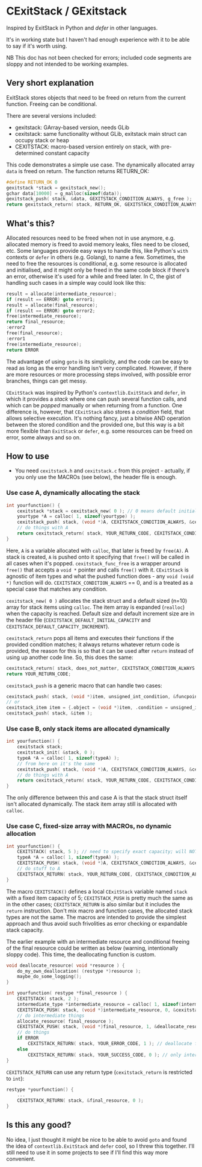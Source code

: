 # CExitStack / GExitstack
Inspired by ExitStack in Python and *defer* in other languages.

It's in working state but I haven't had enough experience with it to be able to say if it's worth using.

NB This doc has not been checked for errors; included code segments are sloppy and not intended to be working examples.

## Very short explanation

ExitStack stores objects that need to be freed on return from the current function. Freeing can be conditional.

There are several versions included:
- gexitstack: GArray-based version, needs GLib
- cexitstack: same functionality without GLib, exitstack main struct can occupy stack or heap
- CEXITSTACK: macro-based version entirely on stack, with pre-determined constant capacity

This code demonstrates a simple use case. The dynamically allocated array `data` is freed on return. The function returns RETURN_OK:
```C
#define RETURN_OK 0
gexitstack *stack = gexitstack_new();
gchar data[10000] = g_malloc(sizeof(data));
gexitstack_push( stack, &data, GEXITSTACK_CONDITION_ALWAYS, g_free );
return gexitstack_return( stack, RETURN_OK, GEXITSTACK_CONDITION_ALWAYS );
```

## What's this?

Allocated resources need to be freed when not in use anymore, e.g. allocated memory is freed to avoid memory leaks, files need to be closed, etc. Some languages provide easy ways to handle this, like Python's `with` contexts or `defer` in others (e.g. Golang), to name a few. Sometimes, the need to free the resources is conditional, e.g. some resource is allocated and initialised, and it might only be freed in the same code block if there's an error, otherwise it's used for a while and freed later. In C, the gist of handling such cases in a simple way could look like this:

```C
result = allocate(intermediate_resource);
if (result == ERROR) goto error1;
result = allocate(final_resource);
if (result == ERROR) goto error2;
free(intermediate_resource);
return final_resource;
:error2
free(final_resource);
:error1
free(intermediate_resource);
return ERROR
```

The advantage of using `goto` is its simplicity, and the code can be easy to read as long as the error handling isn't very complicated. However, if there are more resources or more processing steps involved, with possible error branches, things can get messy.

`CExitStack` was inspired by Python's `contextlib.ExitStack` and `defer`, in which it provides a *stack* where one can push several function calls, and which can be *popped* manually or when returning from a function. One difference is, however, that `CExitStack` also stores a *condition* field, that allows selective execution. It's nothing fancy, just a bitwise AND operation between the stored condition and the provided one, but this way is a bit more flexible than `ExitStack` or `defer`, e.g. some resources can be freed on error, some always and so on.

## How to use

- You need `cexitstack.h` and `cexitstack.c` from this project - actually, if you only use the MACROs (see below), the header file is enough.

### Use case A, dynamically allocating the stack

```C
int yourfunction() {
    cexitstack *stack = cexitstack_new( 0 ); // 0 means default initial size
    yourtype *A = calloc( 1, sizeof(yourtype) );
    cexitstack_push( stack, (void *)A, CEXITSTACK_CONDITION_ALWAYS, &cexitstack_func_free ); // similar to "ExitStack.push(free(A))"
    // do things with A
    return cexitstack_return( stack, YOUR_RETURN_CODE, CEXITSTACK_CONDITION_ALWAYS );
}
```

Here, `A` is a variable allocated with `calloc`, that later is freed by `free(A)`. A stack is created, `A` is pushed onto it specifying that `free()` will be called in all cases when it's popped. `cexitstack_func_free` is a wrapper around `free()` that accepts a `void *` pointer and calls `free()` with it. `CExitStack` is agnostic of item types and what the pushed function does - any `void (void *)` function will do. `CEXITSTACK_CONDITION_ALWAYS` == 0, and is a treated as a special case that matches any condition.

`cexitstack_new( 0 )` allocates the stack struct and a default sized (n=10) array for stack items using `calloc`. The item array is expanded (`realloc`) when the capacity is reached. Default size and default increment size are in the header file (`CEXITSTACK_DEFAULT_INITIAL_CAPACITY` and `CEXITSTACK_DEFAULT_CAPACITY_INCREMENT`).

`cexitstack_return` pops all items and executes their functions if the provided condition matches; it always returns whatever return code is provided, the reason for this is so that it can be used after `return` instead of using up another code line. So, this does the same:

```C
cexitstack_return( stack, does_not_matter, CEXITSTACK_CONDITION_ALWAYS );
return YOUR_RETURN_CODE;
```

`cexitstack_push` is a generic macro that can handle two cases:
```C
cexitstack_push( stack, (void *)item, unsigned_int_condition, &funcpointer );
// or
cexitstack_item item = {.object = (void *)item, .condition = unsigned_int_condition, .func = &funcpointer };
cexitstack_push( stack, &item );
```

### Use case B, only stack items are allocated dynamically

```C
int yourfunction() {
    cexitstack stack;
    cexitstack_init( &stack, 0 );
    typeA *A = calloc( 1, sizeof(typeA) );
    // from here on it's the same
    cexitstack_push( stack, (void *)A, CEXITSTACK_CONDITION_ALWAYS, &cexitstack_func_free );
    // do things with A
    return cexitstack_return( stack, YOUR_RETURN_CODE, CEXITSTACK_CONDITION_ALWAYS );
}
```

The only difference between this and case A is that the stack struct itself isn't allocated dynamically. The stack item array still is allocated with `calloc`.

### Use case C, fixed-size array with MACROs, no dynamic allocation

```C
int yourfunction() {
    CEXITSTACK( stack, 5 ); // need to specify exact capacity; will NOT grow automatically
    typeA *A = calloc( 1, sizeof(typeA) );
    CEXITSTACK_PUSH( stack, (void *)A, CEXITSTACK_CONDITION_ALWAYS, &cexitstack_func_free );
    // do stuff to A
    CEXITSTACK_RETURN( stack, YOUR_RETURN_CODE, CEXITSTACK_CONDITION_ALWAYS );
}
```

The macro `CEXITSTACK()` defines a local `CExitStack` variable named `stack` with a fixed item capacity of 5; `CEXITSTACK_PUSH` is pretty much the same as in the other cases; `CEXITSTACK_RETURN` is also similar but it includes the `return` instruction. Don't mix macro and function cases, the allocated stack types are not the same. The macros are intended to provide the simplest approach and thus avoid such frivolities as error checking or expandable stack capacity.

The earlier example with an intermediate resource and conditional freeing of the final resource could be written as below (warning, intentionally sloppy code). This time, the deallocating function is custom.

```C
void deallocate_resource( void *resource ) {
    do_my_own_deallocation( (restype *)resource );
    maybe_do_some_logging();
}

int yourfunction( restype *final_resource ) {
    CEXITSTACK( stack, 2 );
    intermediate_type *intermediate_resource = calloc( 1, sizeof(intermediate_type) );
    CEXITSTACK_PUSH( stack, (void *)intermediate_resource, 0, &cexitstack_func_free ); // condition 0 == always
    // do intermediate things
    allocate_resource( final_resource );
    CEXITSTACK_PUSH( stack, (void *)final_resource, 1, &deallocate_resource ); // condition 1 == specific error condition
    // do things
    if ERROR
        CEXITSTACK_RETURN( stack, YOUR_ERROR_CODE, 1 ); // deallocate final_resource and intermediate_resource
    else
        CEXITSTACK_RETURN( stack, YOUR_SUCCESS_CODE, 0 ); // only intermediate_resource is freed
}
```

`CEXITSTACK_RETURN` can use any return type (`cexitstack_return` is restricted to `int`):

```C
restype *yourfunction() {
    ...
    CEXITSTACK_RETURN( stack, &final_resource, 0 );
}
```

## Is this any good?

No idea, I just thought it might be nice to be able to avoid `goto` and found the idea of `contextlib.ExitStack` and `defer` cool, so I threw this together. I'll still need to use it in some projects to see if I'll find this way more convenient.
    
